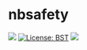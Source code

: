nbsafety
========

[![](https://github.com/runtime-jupyter-safety/nbsafety/workflows/master/badge.svg)](https://github.com/runtime-jupyter-safety/nbsafety/actions)
[![License: BST](https://img.shields.io/badge/License-BSD-maroon.svg)](https://opensource.org/licenses/BSD)
![](https://img.shields.io/pypi/pyversions/nbsafety.svg)
